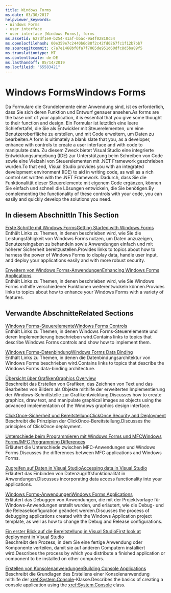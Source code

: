 ```yaml
---
title: Windows Forms
ms.date: 03/30/2017
helpviewer_keywords:
- Windows Forms
- user interface
- user interface [Windows Forms], forms
ms.assetid: 627df1e9-b254-41af-bbac-9a4f02810c54
ms.openlocfilehash: 00e359e7c2440b6d88f2c42fd0267fc1f12b7bb7
ms.sourcegitcommit: c7a7e1468bf0fa7f7065de951d60dfc8d5ba89f5
ms.translationtype: MT
ms.contentlocale: de-DE
ms.lasthandoff: 05/14/2019
ms.locfileid: "65583421"
---
```

# <a name="windows-forms"></a><span data-ttu-id="e048f-102">Windows Forms</span><span class="sxs-lookup"><span data-stu-id="e048f-102">Windows Forms</span></span>
<span data-ttu-id="e048f-103">Da Formulare die Grundelemente einer Anwendung sind, ist es erforderlich, dass Sie sich deren Funktion und Entwurf genauer ansehen.</span><span class="sxs-lookup"><span data-stu-id="e048f-103">As forms are the base unit of your application, it is essential that you give some thought to their function and design.</span></span> <span data-ttu-id="e048f-104">Ein Formular ist letztlich eine leere Schiefertafel, die Sie als Entwickler mit Steuerelementen, um eine Benutzeroberfläche zu erstellen, und mit Code erweitern, um Daten zu bearbeiten.</span><span class="sxs-lookup"><span data-stu-id="e048f-104">A form is ultimately a blank slate that you, as a developer, enhance with controls to create a user interface and with code to manipulate data.</span></span> <span data-ttu-id="e048f-105">Zu diesem Zweck bietet Visual Studio eine integrierte Entwicklungsumgebung (IDE) zur Unterstützung beim Schreiben von Code sowie eine Vielzahl von Steuerelementen mit .NET Framework geschrieben wurden.</span><span class="sxs-lookup"><span data-stu-id="e048f-105">To that end, Visual Studio provides you with an integrated development environment (IDE) to aid in writing code, as well as a rich control set written with the .NET Framework.</span></span> <span data-ttu-id="e048f-106">Dadurch, dass Sie die Funktionalität dieser Steuerelemente mit eigenem Code ergänzen, können Sie einfach und schnell die Lösungen entwickeln, die Sie benötigen.</span><span class="sxs-lookup"><span data-stu-id="e048f-106">By complementing the functionality of these controls with your code, you can easily and quickly develop the solutions you need.</span></span>  
  
## <a name="in-this-section"></a><span data-ttu-id="e048f-107">In diesem Abschnitt</span><span class="sxs-lookup"><span data-stu-id="e048f-107">In This Section</span></span>  
 [<span data-ttu-id="e048f-108">Erste Schritte mit Windows Forms</span><span class="sxs-lookup"><span data-stu-id="e048f-108">Getting Started with Windows Forms</span></span>](getting-started-with-windows-forms.md)  
 <span data-ttu-id="e048f-109">Enthält Links zu Themen, in denen beschrieben wird, wie Sie die Leistungsfähigkeit von Windows Forms nutzen, um Daten anzuzeigen, Benutzereingaben zu behandeln sowie Anwendungen einfach und mit höherer Sicherheit bereitzustellen.</span><span class="sxs-lookup"><span data-stu-id="e048f-109">Provides links to topics about how to harness the power of Windows Forms to display data, handle user input, and deploy your applications easily and with more robust security.</span></span>  
  
 [<span data-ttu-id="e048f-110">Erweitern von Windows Forms-Anwendungen</span><span class="sxs-lookup"><span data-stu-id="e048f-110">Enhancing Windows Forms Applications</span></span>](./advanced/index.md)  
 <span data-ttu-id="e048f-111">Enthält Links zu Themen, in denen beschrieben wird, wie Sie Windows Forms mithilfe verschiedener Funktionen weiterentwickeln können.</span><span class="sxs-lookup"><span data-stu-id="e048f-111">Provides links to topics about how to enhance your Windows Forms with a variety of features.</span></span>  
  
## <a name="related-sections"></a><span data-ttu-id="e048f-112">Verwandte Abschnitte</span><span class="sxs-lookup"><span data-stu-id="e048f-112">Related Sections</span></span>  
 [<span data-ttu-id="e048f-113">Windows Forms-Steuerelemente</span><span class="sxs-lookup"><span data-stu-id="e048f-113">Windows Forms Controls</span></span>](./controls/index.md)  
 <span data-ttu-id="e048f-114">Enthält Links zu Themen, in denen Windows Forms-Steuerelemente und deren Implementierung beschrieben wird.</span><span class="sxs-lookup"><span data-stu-id="e048f-114">Contains links to topics that describe Windows Forms controls and show how to implement them.</span></span>  
  
 [<span data-ttu-id="e048f-115">Windows Forms-Datenbindung</span><span class="sxs-lookup"><span data-stu-id="e048f-115">Windows Forms Data Binding</span></span>](windows-forms-data-binding.md)  
 <span data-ttu-id="e048f-116">Enthält Links zu Themen, in denen die Datenbindungsarchitektur von Windows Forms beschrieben wird.</span><span class="sxs-lookup"><span data-stu-id="e048f-116">Contains links to topics that describe the Windows Forms data-binding architecture.</span></span>  
  
 [<span data-ttu-id="e048f-117">Übersicht über Grafiken</span><span class="sxs-lookup"><span data-stu-id="e048f-117">Graphics Overview</span></span>](./advanced/graphics-overview-windows-forms.md)  
 <span data-ttu-id="e048f-118">Beschreibt das Erstellen von Grafiken, das Zeichnen von Text und das Bearbeiten von Bildern als Objekte mithilfe der erweiterten Implementierung der Windows-Schnittstelle zur Grafikentwicklung.</span><span class="sxs-lookup"><span data-stu-id="e048f-118">Discusses how to create graphics, draw text, and manipulate graphical images as objects using the advanced implementation of the Windows graphics design interface.</span></span>  
  
 [<span data-ttu-id="e048f-119">ClickOnce-Sicherheit und Bereitstellung</span><span class="sxs-lookup"><span data-stu-id="e048f-119">ClickOnce Security and Deployment</span></span>](/visualstudio/deployment/clickonce-security-and-deployment)  
 <span data-ttu-id="e048f-120">Beschreibt die Prinzipien der ClickOnce-Bereitstellung.</span><span class="sxs-lookup"><span data-stu-id="e048f-120">Discusses the principles of ClickOnce deployment.</span></span>  
  
 [<span data-ttu-id="e048f-121">Unterschiede beim Programmieren mit Windows Forms und MFC</span><span class="sxs-lookup"><span data-stu-id="e048f-121">Windows Forms/MFC Programming Differences</span></span>](/cpp/dotnet/windows-forms-mfc-programming-differences)  
 <span data-ttu-id="e048f-122">Erläutert die Unterschiede zwischen MFC-Anwendungen und Windows Forms.</span><span class="sxs-lookup"><span data-stu-id="e048f-122">Discusses the differences between MFC applications and Windows Forms.</span></span>  
  
 [<span data-ttu-id="e048f-123">Zugreifen auf Daten in Visual Studio</span><span class="sxs-lookup"><span data-stu-id="e048f-123">Accessing data in Visual Studio</span></span>](/visualstudio/data-tools/accessing-data-in-visual-studio)  
 <span data-ttu-id="e048f-124">Erläutert das Einbinden von Datenzugriffsfunktionalität in Anwendungen.</span><span class="sxs-lookup"><span data-stu-id="e048f-124">Discusses incorporating data access functionality into your applications.</span></span>  
  
 [<span data-ttu-id="e048f-125">Windows Forms-Anwendungen</span><span class="sxs-lookup"><span data-stu-id="e048f-125">Windows Forms Applications</span></span>](/visualstudio/debugger/debugging-preparation-windows-forms-applications)  
 <span data-ttu-id="e048f-126">Erläutert das Debuggen von Anwendungen, die mit der Projektvorlage für Windows-Anwendungen erstellt wurden, und erläutert, wie die Debug- und die Releasekonfiguration geändert werden.</span><span class="sxs-lookup"><span data-stu-id="e048f-126">Discusses the process of debugging applications created with the Windows Application project template, as well as how to change the Debug and Release configurations.</span></span>  
  
 [<span data-ttu-id="e048f-127">Ein erster Blick auf die Bereitstellung in Visual Studio</span><span class="sxs-lookup"><span data-stu-id="e048f-127">First look at deployment in Visual Studio</span></span>](/visualstudio/deployment/deploying-applications-services-and-components)  
 <span data-ttu-id="e048f-128">Beschreibt den Prozess, in dem Sie eine fertige Anwendung oder Komponente verteilen, damit sie auf anderen Computern installiert wird.</span><span class="sxs-lookup"><span data-stu-id="e048f-128">Describes the process by which you distribute a finished application or component to be installed on other computers.</span></span>  
  
 [<span data-ttu-id="e048f-129">Erstellen von Konsolenanwendungen</span><span class="sxs-lookup"><span data-stu-id="e048f-129">Building Console Applications</span></span>](../../standard/building-console-apps.md)  
 <span data-ttu-id="e048f-130">Beschreibt die Grundlagen des Erstellens einer Konsolenanwendung mithilfe der <xref:System.Console>-Klasse.</span><span class="sxs-lookup"><span data-stu-id="e048f-130">Describes the basics of creating a console application using the <xref:System.Console> class.</span></span>
